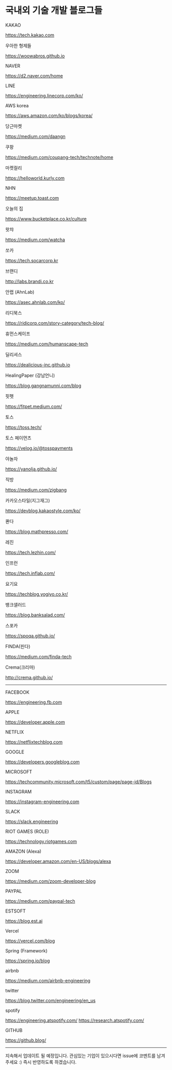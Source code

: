 
# 국내외 기술 개발 블로그들


KAKAO

https://tech.kakao.com

우아한 형제들

https://woowabros.github.io

NAVER

https://d2.naver.com/home

LINE

https://engineering.linecorp.com/ko/

AWS korea

https://aws.amazon.com/ko/blogs/korea/

당근마켓

https://medium.com/daangn

쿠팡

https://medium.com/coupang-tech/technote/home

마켓컬리

https://helloworld.kurly.com

NHN

https://meetup.toast.com

오늘의 집

https://www.bucketplace.co.kr/culture

왓챠

https://medium.com/watcha

쏘카

https://tech.socarcorp.kr

브랜디

http://labs.brandi.co.kr

안랩 (AhnLab)

https://asec.ahnlab.com/ko/

리디북스

https://ridicorp.com/story-category/tech-blog/

휴먼스케이프

https://medium.com/humanscape-tech

딜리셔스

https://dealicious-inc.github.io

HealingPaper (강남언니)

https://blog.gangnamunni.com/blog

핏펫

https://fitpet.medium.com/

토스

https://toss.tech/

토스 페이먼츠

https://velog.io/@tosspayments

야놀자

https://yanolja.github.io/

직방

https://medium.com/zigbang

카카오스타일(지그재그)

https://devblog.kakaostyle.com/ko/

콴다

https://blog.mathpresso.com/

레진

https://tech.lezhin.com/

인프런

https://tech.inflab.com/

요기요

https://techblog.yogiyo.co.kr/

뱅크샐러드

https://blog.banksalad.com/

스포카

https://spoqa.github.io/

FINDA(핀다)

https://medium.com/finda-tech

Crema(크리마)

http://crema.github.io/

--------

FACEBOOK

https://engineering.fb.com

APPLE

https://developer.apple.com

NETFLIX

https://netflixtechblog.com

GOOGLE

https://developers.googleblog.com

MICROSOFT

https://techcommunity.microsoft.com/t5/custom/page/page-id/Blogs

INSTAGRAM

https://instagram-engineering.com

SLACK

https://slack.engineering

RIOT GAMES (ROLE)

https://technology.riotgames.com

AMAZON (Alexa)

https://developer.amazon.com/en-US/blogs/alexa

ZOOM

https://medium.com/zoom-developer-blog

PAYPAL

https://medium.com/paypal-tech

ESTSOFT

https://blog.est.ai

Vercel

https://vercel.com/blog

Spring (Framework)

https://spring.io/blog

airbnb

https://medium.com/airbnb-engineering

twitter

https://blog.twitter.com/engineering/en_us

spotify

https://engineering.atspotify.com/
https://research.atspotify.com/

GITHUB

https://github.blog/

----------

지속해서 업데이트 될 예정입니다.
관심있는 기업이 있으시다면 issue에 코멘트를 남겨주세요 :)
즉시 반영하도록 하겠습니다.
